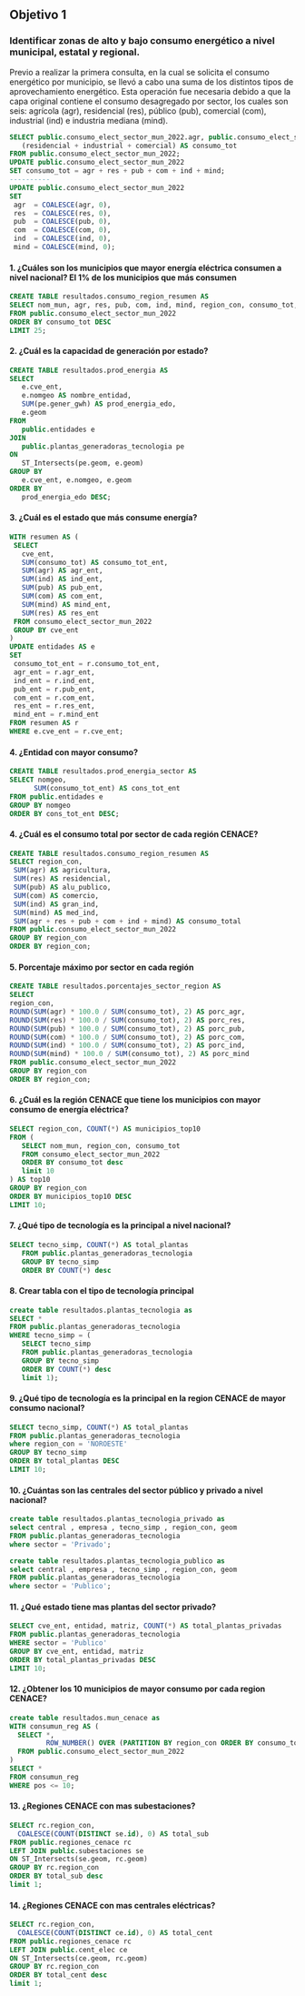## Objetivo 1

### Identificar zonas de alto y bajo consumo energético a nivel municipal, estatal y regional.

Previo a realizar la primera consulta, en la cual se solicita el consumo energético por municipio, se llevó a cabo una suma de los distintos tipos de aprovechamiento energético. Esta operación fue necesaria debido a que la capa original contiene el consumo desagregado por sector, los cuales son seis: agrícola (agr), residencial (res), público (pub), comercial (com), industrial (ind) e industria mediana (mind).

``` sql
SELECT public.consumo_elect_sector_mun_2022.agr, public.consumo_elect_sector_mun_2022.ind
   (residencial + industrial + comercial) AS consumo_tot
FROM public.consumo_elect_sector_mun_2022;
UPDATE public.consumo_elect_sector_mun_2022
SET consumo_tot = agr + res + pub + com + ind + mind;
----------
UPDATE public.consumo_elect_sector_mun_2022
SET
 agr  = COALESCE(agr, 0),
 res  = COALESCE(res, 0),
 pub  = COALESCE(pub, 0),
 com  = COALESCE(com, 0),
 ind  = COALESCE(ind, 0),
 mind = COALESCE(mind, 0);
```
#### 1. ¿Cuáles son los municipios que mayor energía eléctrica consumen a nivel nacional? El 1% de los municipios que más consumen
   
``` sql
CREATE TABLE resultados.consumo_region_resumen AS
SELECT nom_mun, agr, res, pub, com, ind, mind, region_con, consumo_tot, consumo_per_cap, geom
FROM public.consumo_elect_sector_mun_2022
ORDER BY consumo_tot DESC
LIMIT 25;
```

#### 2. ¿Cuál es la capacidad de generación por estado?
``` sql
CREATE TABLE resultados.prod_energia AS
SELECT
   e.cve_ent,
   e.nomgeo AS nombre_entidad,
   SUM(pe.gener_gwh) AS prod_energia_edo,
   e.geom
FROM
   public.entidades e
JOIN
   public.plantas_generadoras_tecnologia pe
ON
   ST_Intersects(pe.geom, e.geom)
GROUP BY
   e.cve_ent, e.nomgeo, e.geom
ORDER BY
   prod_energia_edo DESC;
```

#### 3. ¿Cuál es el estado que más consume energía?
``` sql
WITH resumen AS (
 SELECT
   cve_ent,
   SUM(consumo_tot) AS consumo_tot_ent,
   SUM(agr) AS agr_ent,
   SUM(ind) AS ind_ent,
   SUM(pub) AS pub_ent,
   SUM(com) AS com_ent,
   SUM(mind) AS mind_ent,
   SUM(res) AS res_ent
 FROM consumo_elect_sector_mun_2022
 GROUP BY cve_ent
)
UPDATE entidades AS e
SET
 consumo_tot_ent = r.consumo_tot_ent,
 agr_ent = r.agr_ent,
 ind_ent = r.ind_ent,
 pub_ent = r.pub_ent,
 com_ent = r.com_ent,
 res_ent = r.res_ent,
 mind_ent = r.mind_ent
FROM resumen AS r
WHERE e.cve_ent = r.cve_ent;
```
#### 4. ¿Entidad con mayor consumo?
``` sql
CREATE TABLE resultados.prod_energia_sector AS
SELECT nomgeo,
      SUM(consumo_tot_ent) AS cons_tot_ent
FROM public.entidades e
GROUP BY nomgeo
ORDER BY cons_tot_ent DESC;
```

#### 4. ¿Cuál es el consumo total por sector de cada región CENACE?
``` sql
CREATE TABLE resultados.consumo_region_resumen AS
SELECT region_con,
 SUM(agr) AS agricultura,
 SUM(res) AS residencial,
 SUM(pub) AS alu_publico,
 SUM(com) AS comercio,
 SUM(ind) AS gran_ind,
 SUM(mind) AS med_ind,
 SUM(agr + res + pub + com + ind + mind) AS consumo_total
FROM public.consumo_elect_sector_mun_2022
GROUP BY region_con
ORDER BY region_con;
```
#### 5. Porcentaje máximo por sector en cada región
``` sql
CREATE TABLE resultados.porcentajes_sector_region AS
SELECT
region_con,
ROUND(SUM(agr) * 100.0 / SUM(consumo_tot), 2) AS porc_agr,
ROUND(SUM(res) * 100.0 / SUM(consumo_tot), 2) AS porc_res,
ROUND(SUM(pub) * 100.0 / SUM(consumo_tot), 2) AS porc_pub,
ROUND(SUM(com) * 100.0 / SUM(consumo_tot), 2) AS porc_com,
ROUND(SUM(ind) * 100.0 / SUM(consumo_tot), 2) AS porc_ind,
ROUND(SUM(mind) * 100.0 / SUM(consumo_tot), 2) AS porc_mind
FROM public.consumo_elect_sector_mun_2022
GROUP BY region_con
ORDER BY region_con;
```
#### 6. ¿Cuál es la región CENACE que tiene los municipios con mayor consumo de energía eléctrica?
``` sql
SELECT region_con, COUNT(*) AS municipios_top10
FROM (
   SELECT nom_mun, region_con, consumo_tot
   FROM consumo_elect_sector_mun_2022
   ORDER BY consumo_tot desc
   limit 10
) AS top10
GROUP BY region_con
ORDER BY municipios_top10 DESC
LIMIT 10;
```
#### 7. ¿Qué tipo de tecnología es la principal a nivel nacional?
``` sql
SELECT tecno_simp, COUNT(*) AS total_plantas
   FROM public.plantas_generadoras_tecnologia
   GROUP BY tecno_simp
   ORDER BY COUNT(*) desc
```

#### 8. Crear tabla con el tipo de tecnología principal
``` sql
create table resultados.plantas_tecnologia as
SELECT *
FROM public.plantas_generadoras_tecnologia
WHERE tecno_simp = (
   SELECT tecno_simp
   FROM public.plantas_generadoras_tecnologia
   GROUP BY tecno_simp
   ORDER BY COUNT(*) desc
   limit 1);
```
#### 9. ¿Qué tipo de tecnología es la principal en la region CENACE de mayor consumo nacional?
``` sql
SELECT tecno_simp, COUNT(*) AS total_plantas
FROM public.plantas_generadoras_tecnologia
where region_con = 'NOROESTE'
GROUP BY tecno_simp
ORDER BY total_plantas DESC
LIMIT 10;
```
#### 10. ¿Cuántas son las centrales del sector público y privado a nivel nacional?
``` sql
create table resultados.plantas_tecnologia_privado as
select central , empresa , tecno_simp , region_con, geom
FROM public.plantas_generadoras_tecnologia
where sector = 'Privado';

create table resultados.plantas_tecnologia_publico as
select central , empresa , tecno_simp , region_con, geom
FROM public.plantas_generadoras_tecnologia
where sector = 'Publico';
```
#### 11. ¿Qué estado tiene mas plantas del sector privado?
``` sql
SELECT cve_ent, entidad, matriz, COUNT(*) AS total_plantas_privadas
FROM public.plantas_generadoras_tecnologia
WHERE sector = 'Publico'
GROUP BY cve_ent, entidad, matriz
ORDER BY total_plantas_privadas DESC
LIMIT 10;
```

#### 12. ¿Obtener los 10 municipios de mayor consumo por cada region CENACE?
``` sql
create table resultados.mun_cenace as
WITH consumun_reg AS (
  SELECT *,
         ROW_NUMBER() OVER (PARTITION BY region_con ORDER BY consumo_tot DESC) AS pos
  FROM public.consumo_elect_sector_mun_2022
)
SELECT *
FROM consumun_reg
WHERE pos <= 10;
```
#### 13. ¿Regiones CENACE con mas subestaciones?
``` sql
SELECT rc.region_con,
  COALESCE(COUNT(DISTINCT se.id), 0) AS total_sub
FROM public.regiones_cenace rc
LEFT JOIN public.subestaciones se
ON ST_Intersects(se.geom, rc.geom)
GROUP BY rc.region_con
ORDER BY total_sub desc
limit 1;
```

#### 14. ¿Regiones CENACE con mas centrales eléctricas?
``` sql
SELECT rc.region_con,
  COALESCE(COUNT(DISTINCT ce.id), 0) AS total_cent
FROM public.regiones_cenace rc
LEFT JOIN public.cent_elec ce
ON ST_Intersects(ce.geom, rc.geom)
GROUP BY rc.region_con
ORDER BY total_cent desc
limit 1;
```


